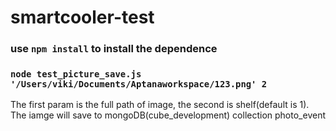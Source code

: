 # smartcooler-test
### use `npm install` to install the dependence
### `node test_picture_save.js '/Users/viki/Documents/Aptanaworkspace/123.png' 2`
The first param is the full path of image, the second is shelf(default is 1). The iamge will save to mongoDB(cube_development) collection photo_event
